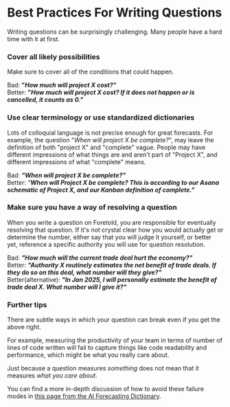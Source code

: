 # Best Practices For Writing Questions

Writing questions can be surprisingly challenging. Many people have a hard time with it at first.

### Cover all likely possibilities

Make sure to cover all of the conditions that could happen.

Bad: **"**_**How much will project X cost?"**_  
Better:  **"**_**How much will project X cost? If it does not happen or is cancelled, it counts as 0."**_

### Use clear terminology or use standardized dictionaries

Lots of colloquial language is not precise enough for great forecasts. For example, the question "_When will project X be complete?_", may leave the definition of both "project X" and "complete" vague. People may have different impressions of what things are and aren't part of "Project X", and different impressions of what "complete" means.

Bad: _**"When will project X be complete?"**_  
Better: _"**When will Project X be complete? This is according to our Asana schematic of Project X, and our Kanban definition of complete."**_

### Make sure you have a way of resolving a question

When you write a question on Foretold, you are responsible for eventually resolving that question. If it's not crystal clear how you would actually get or determine the number, either say that you will judge it yourself, or better yet, reference a specific authority you will use for question resolution.

Bad: _**"How much will the current trade deal hurt the economy?"**_  
Better: _**"Authority X routinely estimates the net benefit of trade deals. If they do so on this deal, what number will they give?"**_  
Better\(alternative\): _**"In Jan 2025, I will personally estimate the benefit of trade deal X. What number will I give it?"**_

### Further tips

There are subtle ways in which your question can break even if you get the above right. 

For example, measuring the productivity of your team in terms of number of lines of code written will fail to capture things like code readability and performance, which might be what you really care about. 

Just because a question measures _something_ does not mean that it measures _what you care about_. 

You can find a more in-depth discussion of how to avoid these failure modes in [this page from the AI Forecasting Dictionary](https://parallel-forecast.github.io/AI-dict/docs/best-practices.html). 

